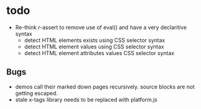 
# todo

+ Re-think r-assert to remove use of eval() and have a very declaritive syntax
	+ detect HTML elements exists using CSS selector syntax
	+ detect HTML element values using CSS selector syntax
	+ detect HTML element attributes values CSS selector syntax


## Bugs

+ demos call their marked down pages recursively. source blocks are not getting escaped.
+ stale x-tags library needs to be replaced with platform.js

